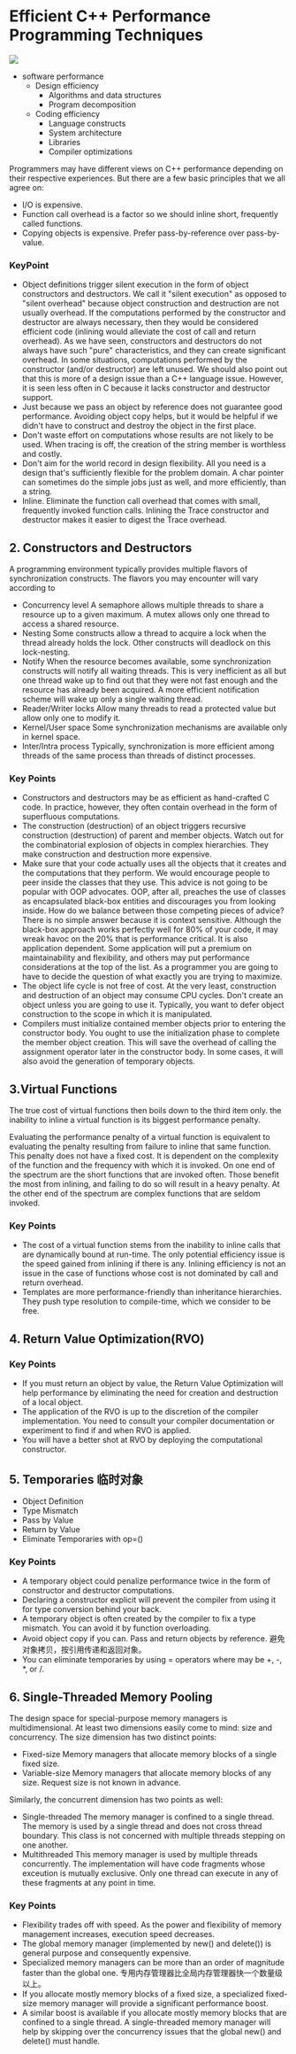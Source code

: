 
# Efficient C++ Performance Programming Techniques 
![](https://images-na.ssl-images-amazon.com/images/I/41Y6FJPBQSL._SX378_BO1,204,203,200_.jpg)

- software performance
   -  Design efficiency
       - Algorithms and data structures
       - Program decomposition
   -  Coding efficiency
       - Language constructs
       - System architecture
       - Libraries
       - Compiler optimizations
   
Programmers may have different views on C++ performance depending on their respective experiences. 
But there are a few basic principles that we all agree on: 

 - I/O is expensive. 
 - Function call overhead is a factor so we should inline short, frequently called functions. 
 - Copying objects is expensive. Prefer pass-by-reference over pass-by-value. 

### KeyPoint
 - Object definitions trigger silent execution in the form of object constructors and destructors. We call it "silent execution" as opposed to "silent overhead" because object construction and destruction are not usually overhead. If the computations performed by the constructor and destructor are always necessary, then they would be considered efficient code (inlining would alleviate the cost of call and return overhead). As we have seen, constructors and destructors do not always have such "pure" characteristics, and they can create significant overhead. In some situations, computations performed by the constructor (and/or destructor) are left unused. We should also point out that this is more of a design issue than a C++ language issue. However, it is seen less often in C because it lacks constructor and destructor support. 
 - Just because we pass an object by reference does not guarantee good performance. Avoiding object copy helps, but it would be helpful if we didn't have to construct and destroy the object in the first place. 
 - Don't waste effort on computations whose results are not likely to be used. When tracing is off, the creation of the string member is worthless and costly. 
 - Don't aim for the world record in design flexibility. All you need is a design that's sufficiently flexible for the problem domain. A char pointer can sometimes do the simple jobs just as well, 
and more efficiently, than a string. 
 - Inline. Eliminate the function call overhead that comes with small, frequently invoked function calls. Inlining the Trace constructor and destructor makes it easier to digest the Trace overhead. 


## 2. Constructors and Destructors

A programming environment typically provides multiple flavors of synchronization constructs. The flavors 
you may encounter will vary according to 

 - Concurrency level A semaphore allows multiple threads to share a resource up to a given maximum. A mutex allows only one thread to access a shared resource. 
 - Nesting Some constructs allow a thread to acquire a lock when the thread already holds the lock. Other constructs will deadlock on this lock-nesting. 
 - Notify When the resource becomes available, some synchronization constructs will notify all waiting threads. This is very inefficient as all but one thread wake up to find out that they were not fast enough and the resource has already been acquired. A more efficient notification scheme will wake up only a single waiting thread. 
 - Reader/Writer locks Allow many threads to read a protected value but allow only one to modify it. 
 - Kernel/User space Some synchronization mechanisms are available only in kernel space. 
 - Inter/Intra process Typically, synchronization is more efficient among threads of the same process than threads of distinct processes. 

### Key Points 
 - Constructors and destructors may be as efficient as hand-crafted C code. In practice, however, they often contain overhead in the form of superfluous computations. 
 - The construction (destruction) of an object triggers recursive construction (destruction) of parent and member objects. Watch out for the combinatorial explosion of objects in complex hierarchies. They make construction and destruction more expensive. 
 - Make sure that your code actually uses all the objects that it creates and the computations that they perform. We would encourage people to peer inside the classes that they use. This advice is not going to be popular with OOP advocates. OOP, after all, preaches the use of classes as encapsulated black-box entities and discourages you from looking inside. How do we balance 
between those competing pieces of advice? There is no simple answer because it is context sensitive. Although the black-box approach works perfectly well for 80% of your code, it may wreak havoc on the 20% that is performance critical. It is also application dependent. Some application will put a premium on maintainability and flexibility, and others may put performance considerations at the top of the list. As a programmer you are going to have to decide the question of what exactly you are trying to maximize. 
 - The object life cycle is not free of cost. At the very least, construction and destruction of an object may consume CPU cycles. Don't create an object unless you are going to use it. Typically, you want to defer object construction to the scope in which it is manipulated. 
 - Compilers must initialize contained member objects prior to entering the constructor body. You ought to use the initialization phase to complete the member object creation. This will save the overhead of calling the assignment operator later in the constructor body. In some cases, it will also avoid the generation of temporary objects. 

## 3.Virtual Functions

The true cost of virtual functions then boils down to the third item only.  the inability to inline a virtual function is its biggest performance penalty. 

Evaluating the performance penalty of a virtual function is equivalent to evaluating the penalty resulting 
from failure to inline that same function. This penalty does not have a fixed cost. It is dependent on the 
complexity of the function and the frequency with which it is invoked. On one end of the spectrum are the 
short functions that are invoked often. Those benefit the most from inlining, and failing to do so will result 
in a heavy penalty. At the other end of the spectrum are complex functions that are seldom invoked. 

### Key Points 
 - The cost of a virtual function stems from the inability to inline calls that are dynamically bound at run-time. The only potential efficiency issue is the speed gained from inlining if there is any. Inlining efficiency is not an issue in the case of functions whose cost is not dominated by call and return overhead. 
 - Templates are more performance-friendly than inheritance hierarchies. They push type resolution to compile-time, which we consider to be free. 

## 4. Return Value Optimization(RVO)

### Key Points 
 - If you must return an object by value, the Return Value Optimization will help performance by eliminating the need for creation and destruction of a local object. 
 - The application of the RVO is up to the discretion of the compiler implementation. You need to consult your compiler documentation or experiment to find if and when RVO is applied. 
 - You will have a better shot at RVO by deploying the computational constructor. 

## 5. Temporaries 临时对象
 
 - Object Definition
 - Type Mismatch
 - Pass by Value
 - Return by Value 
 - Eliminate Temporaries with op=()

### Key Points 

 - A temporary object could penalize performance twice in the form of constructor and destructor 
computations. 
 - Declaring a constructor explicit will prevent the compiler from using it for type conversion 
behind your back. 
 - A temporary object is often created by the compiler to fix a type mismatch. You can avoid it by 
function overloading. 
 - Avoid object copy if you can. Pass and return objects by reference. 避免对象拷贝，按引用传递和返回对象。
 - You can eliminate temporaries by using <op>= operators where <op> may be +, -, *, or /. 

## 6. Single-Threaded Memory Pooling 



The design space for special-purpose memory managers is multidimensional. At least two dimensions easily come to mind: size and concurrency. The size dimension has two distinct points: 

- Fixed-size Memory managers that allocate memory blocks of a single fixed size. 
 - Variable-size Memory managers that allocate memory blocks of any size. Request size is not known in advance. 

Similarly, the concurrent dimension has two points as well: 

- Single-threaded The memory manager is confined to a single thread. The memory is used by a single thread and does not cross thread boundary. This class is not concerned with multiple threads stepping on one another. 
 - Multithreaded This memory manager is used by multiple threads concurrently. The implementation will have code fragments whose exceution is mutually exclusive. Only one thread can execute in any of these fragments at any point in time. 

### Key Points 

 - Flexibility trades off with speed. As the power and flexibility of memory management increases, execution speed decreases. 
 - The global memory manager (implemented by new() and delete()) is general purpose and consequently expensive. 
 - Specialized memory managers can be more than an order of magnitude faster than the global one. 专用内存管理器比全局内存管理器快一个数量级以上。
 - If you allocate mostly memory blocks of a fixed size, a specialized fixed-size memory manager will provide a significant performance boost. 
 - A similar boost is available if you allocate mostly memory blocks that are confined to a single thread. A single-threaded memory manager will help by skipping over the concurrency issues that the global new() and delete() must handle. 


